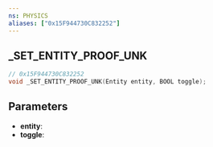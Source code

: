 ```yaml
---
ns: PHYSICS
aliases: ["0x15F944730C832252"]
---
```

## _SET_ENTITY_PROOF_UNK

```c
// 0x15F944730C832252
void _SET_ENTITY_PROOF_UNK(Entity entity, BOOL toggle);
```

## Parameters
* **entity**:
* **toggle**:


